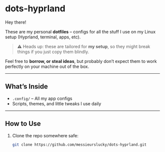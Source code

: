 # dots-hyprland

Hey there!  

These are my personal **dotfiles** – configs for all the stuff I use on my Linux setup (Hyprland, terminal, apps, etc).  

> ⚠️ Heads up: these are tailored for **my setup**, so they might break things if you just copy them blindly.  

Feel free to **borrow, or steal ideas**, but probably don’t expect them to work perfectly on your machine out of the box.  

---

## What’s Inside
- `.config/` – All my app configs
- Scripts, themes, and little tweaks I use daily

---

## How to Use
1. Clone the repo somewhere safe:  
   ```bash
   git clone https://github.com/messieurslucky/dots-hyprland.git
